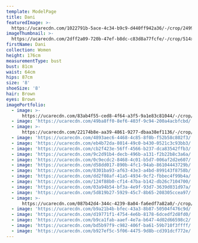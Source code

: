 ```yaml
---
template: ModelPage
title: Dani
featuredImage: >-
  https://ucarecdn.com/1022791b-5ace-4c34-b9c9-d440ff942a36/-/crop/2499x1171/0,83/-/preview/
imageThumbnail: >-
  https://ucarecdn.com/2dff2a09-720b-47ef-b8dc-c83d8a77fcfe/-/crop/514x780/137,0/-/preview/
firstName: Dani
collection: Women
height: 176cm
measurementType: bust
bust: 81cm
waist: 64cm
hips: 87cm
size: '8'
shoeSize: '8'
hair: Brown
eyes: Brown
imagePortfolio:
  - image: >-
      https://ucarecdn.com/83ab4f55-ced8-4f64-a3f5-9a1e83c81044/-/crop/614x775/78,0/-/preview/
  - image: 'https://ucarecdn.com/49ba8ff0-8ef6-403f-9c94-200a4acbfcbd/'
  - image: >-
      https://ucarecdn.com/22174b8e-aa39-4861-9277-dbaa38ef1136/-/crop/1667x2936/333,0/-/preview/
  - image: 'https://ucarecdn.com/4893aec6-4468-4c85-8f0b-f52b58c802f3/'
  - image: 'https://ucarecdn.com/eb4b72da-8014-49c0-b430-0521c3c93bb3/'
  - image: 'https://ucarecdn.com/cb2f423e-56ff-4566-b237-dca83542ffb3/'
  - image: 'https://ucarecdn.com/9c2d91b4-decb-496b-a131-f2b22b8c3a6a/'
  - image: 'https://ucarecdn.com/0c9ecdc2-8468-4c01-b5d7-006af2d2e607/'
  - image: 'https://ucarecdn.com/d58dd017-890b-4fc1-94ab-86104443729b/'
  - image: 'https://ucarecdn.com/8301ba93-af63-43e3-a4bd-899143f8758b/'
  - image: 'https://ucarecdn.com/dd2f08af-41a5-4934-9cf2-fbbec4f99b4a/'
  - image: 'https://ucarecdn.com/124f88b0-cf14-47ba-b142-db26c7104700/'
  - image: 'https://ucarecdn.com/03a94b54-bf3a-4e9f-93d7-3639d031d97a/'
  - image: 'https://ucarecdn.com/5d819b27-5929-45c7-8b65-208305ccea97/'
  - image: >-
      https://ucarecdn.com/087b42d4-344c-4239-8a04-fa6edf7a82a0/-/crop/920x1041/0,339/-/preview/
  - image: 'https://ucarecdn.com/b9a21b4b-bfec-43a3-8b87-50504f476c9d/'
  - image: 'https://ucarecdn.com/d19771f1-4754-4e6b-8178-6dcedf2d8fd0/'
  - image: 'https://ucarecdn.com/b9ca1fab-aaef-4e7a-b647-4d02d66598c2/'
  - image: 'https://ucarecdn.com/bd5b97f9-c982-406f-ba61-59b710f3ffff/'
  - image: 'https://ucarecdn.com/b927ef5c-5f06-4475-9d8b-cd391dcf772e/'
---
```


